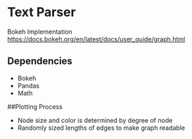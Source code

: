 # Text Parser

Bokeh Implementation
https://docs.bokeh.org/en/latest/docs/user_guide/graph.html

## Dependencies
- Bokeh
- Pandas
- Math

##Plotting Process
- Node size and color is determined by degree of node
- Randomly sized lengths of edges to make graph readable


